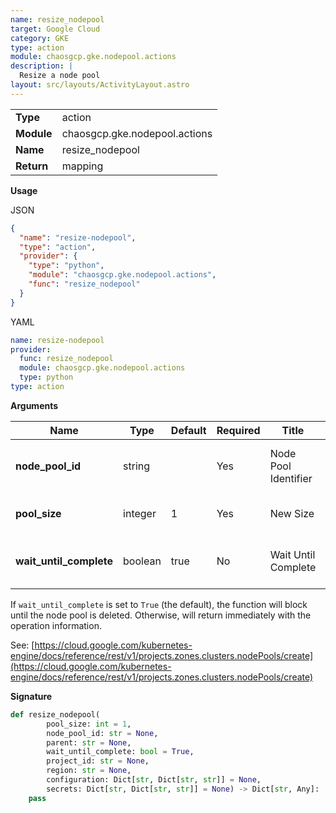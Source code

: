 ```yaml
---
name: resize_nodepool
target: Google Cloud
category: GKE
type: action
module: chaosgcp.gke.nodepool.actions
description: |
  Resize a node pool
layout: src/layouts/ActivityLayout.astro
---
```


|            |                               |
| ---------- | ----------------------------- |
| **Type**   | action                        |
| **Module** | chaosgcp.gke.nodepool.actions |
| **Name**   | resize_nodepool               |
| **Return** | mapping                       |

**Usage**

JSON

```json
{
  "name": "resize-nodepool",
  "type": "action",
  "provider": {
    "type": "python",
    "module": "chaosgcp.gke.nodepool.actions",
    "func": "resize_nodepool"
  }
}
```

YAML

```yaml
name: resize-nodepool
provider:
  func: resize_nodepool
  module: chaosgcp.gke.nodepool.actions
  type: python
type: action
```

**Arguments**

| Name                    | Type    | Default | Required | Title                | Description                        |
| ----------------------- | ------- | ------- | -------- | -------------------- | ---------------------------------- |
| **node_pool_id**        | string  |         | Yes      | Node Pool Identifier | Name of the nodepool to resize     |
| **pool_size**        | integer  |  1       | Yes      | New Size | New nodepool size     |
| **wait_until_complete** | boolean | true    | No       | Wait Until Complete  | Wait until operation has completed |

If `wait_until_complete` is set to `True` (the default), the function
will block until the node pool is deleted. Otherwise, will return immediately
with the operation information.

See: [https://cloud.google.com/kubernetes-engine/docs/reference/rest/v1/projects.zones.clusters.nodePools/create](https://cloud.google.com/kubernetes-engine/docs/reference/rest/v1/projects.zones.clusters.nodePools/create)

**Signature**

```python
def resize_nodepool(
        pool_size: int = 1,
        node_pool_id: str = None,
        parent: str = None,
        wait_until_complete: bool = True,
        project_id: str = None,
        region: str = None,
        configuration: Dict[str, Dict[str, str]] = None,
        secrets: Dict[str, Dict[str, str]] = None) -> Dict[str, Any]:
    pass

```
